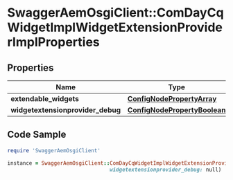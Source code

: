 # SwaggerAemOsgiClient::ComDayCqWidgetImplWidgetExtensionProviderImplProperties

## Properties

Name | Type | Description | Notes
------------ | ------------- | ------------- | -------------
**extendable_widgets** | [**ConfigNodePropertyArray**](ConfigNodePropertyArray.md) |  | [optional] 
**widgetextensionprovider_debug** | [**ConfigNodePropertyBoolean**](ConfigNodePropertyBoolean.md) |  | [optional] 

## Code Sample

```ruby
require 'SwaggerAemOsgiClient'

instance = SwaggerAemOsgiClient::ComDayCqWidgetImplWidgetExtensionProviderImplProperties.new(extendable_widgets: null,
                                 widgetextensionprovider_debug: null)
```


